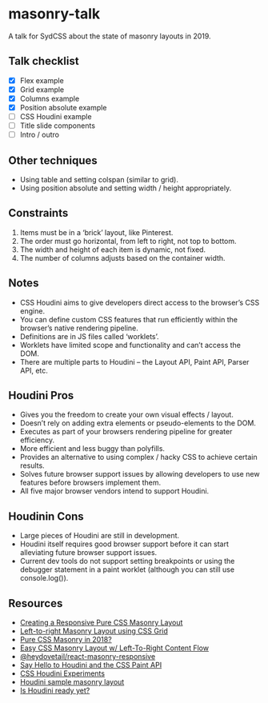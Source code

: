 # masonry-talk

A talk for SydCSS about the state of masonry layouts in 2019.

## Talk checklist

- [x] Flex example
- [x] Grid example
- [x] Columns example
- [x] Position absolute example
- [ ] CSS Houdini example
- [ ] Title slide components
- [ ] Intro / outro

## Other techniques

- Using table and setting colspan (similar to grid).
- Using position absolute and setting width / height appropriately.

## Constraints

1. Items must be in a ‘brick’ layout, like Pinterest.
1. The order must go horizontal, from left to right, not top to bottom.
1. The width and height of each item is dynamic, not fixed.
1. The number of columns adjusts based on the container width.

## Notes

- CSS Houdini aims to give developers direct access to the browser’s CSS engine.
- You can define custom CSS features that run efficiently within the browser’s native rendering pipeline.
- Definitions are in JS files called ‘worklets’.
- Worklets have limited scope and functionality and can’t access the DOM.
- There are multiple parts to Houdini – the Layout API, Paint API, Parser API, etc.

## Houdini Pros

- Gives you the freedom to create your own visual effects / layout.
- Doesn’t rely on adding extra elements or pseudo-elements to the DOM.
- Executes as part of your browsers rendering pipeline for greater efficiency.
- More efficient and less buggy than polyfills.
- Provides an alternative to using complex / hacky CSS to achieve certain results.
- Solves future browser support issues by allowing developers to use new features before browsers implement them.
- All five major browser vendors intend to support Houdini.

## Houdinin Cons

- Large pieces of Houdini are still in development.
- Houdini itself requires good browser support before it can start alleviating future browser support issues.
- Current dev tools do not support setting breakpoints or using the debugger statement in a paint worklet (although you can still use console.log()).

## Resources

- [Creating a Responsive Pure CSS Masonry Layout](https://w3bits.com/css-masonry)
- [Left-to-right Masonry Layout using CSS Grid](https://w3bits.com/css-grid-masonry)
- [Pure CSS Masonry in 2018?](https://regisphilibert.com/blog/2017/12/pure-css-masonry-layout-with-flexbox-grid-columns-in-2018/)
- [Easy CSS Masonry Layout w/ Left-To-Right Content Flow](https://hackernoon.com/masonry-layout-technique-react-demo-of-100-css-control-of-the-view-e4190fa4296)
- [@heydovetail/react-masonry-responsive](https://github.com/heydovetail/react-masonry-responsive)
- [Say Hello to Houdini and the CSS Paint API](https://codersblock.com/blog/say-hello-to-houdini-and-the-css-paint-api/)
- [CSS Houdini Experiments](https://css-houdini.rocks/)
- [Houdini sample masonry layout](https://googlechromelabs.github.io/houdini-samples/layout-worklet/masonry/)
- [Is Houdini ready yet?](https://ishoudinireadyyet.com/)

